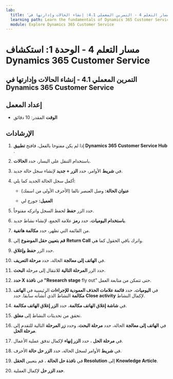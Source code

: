 ```yaml
---
lab:
  title: 'مسار التعلم 4 - التمرين المعملي 4.1: إنشاء الحالات وإدارتها في Dynamics 365 Customer Service'
  learning path: Learn the fundamentals of Dynamics 365 Customer Service
  module: Explore Dynamics 365 Customer Service
---
```


مسار التعلم 4 - الوحدة 1: استكشاف Dynamics 365 Customer Service
========================

## التمرين المعملي 4.1 - إنشاء الحالات وإدارتها في Dynamics 365 Customer Service

## إعداد المعمل

  - **الوقت** المقدر: 10 دقائق

## الإرشادات

1. إذا لم يكن مفتوحا بالفعل، فافتح **تطبيق Dynamics 365 Customer Service Hub** .

2. باستخدام التنقل على اليسار، حدد **الحالات**.

3.  في **شريط** الأوامر، حدد **الزر + جديد** لإنشاء سجل حالة جديد. 

4.  أكمل سجل الحالة الجديد كما يلي:

    - **عنوان الحالة:** وصل العنصر تالفا (الأحرف الأولى من اسمك)

    - **العميل:** جورج لي

5.  حدد الزر **حفظ** لحفظ السجل واتركه مفتوحاً. 

6.  **باستخدام اليوميات**، حدد **رمز** علامة الجمع، لإنشاء نشاط جديد. 

7.  من القائمة التي تظهر، حدد **مكالمة هاتفية**.

8.  **قم بتعيين حقل الموضوع** إلى **Return Call** واترك باقي الحقول كما هي.

9.  حدد الزر **حفظ وإغلاق**.

10. في **الهاتف إلى معالجة** الحالة، حدد **مرحلة التعريف**.

11. حدد الزر **المرحلة التالية** للانتقال إلى مرحلة **البحث**.

12. **حدد X** في **نافذة "Research stage** fly out" حتى تتمكن من متابعة العمل. 

13. في **اليوميات**، حدد **قائمة علامات الحذف العمودية للإجراءات** الرئيسية في **الهاتف مكالمة** النشاط الذي أنشأته سابقا. حدد **Close activity** لإكمال النشاط. 

14. في **شاشة إغلاق الهاتف مكالمة**، حدد **الزر إغلاق الهاتف مكالمة**. 

15. تحقق من تحديثات النشاط إلى **مغلق**. 

16. في **الهاتف إلى معالجة** الحالة، حدد **مرحلة البحث**، وحدد **زر المرحلة** التالية للتقدم إلى **مرحلة الحل**.

17. في **مرحلة الحل** ، حدد **الزر إنهاء** لإكمال تدفق عملية الأعمال. 

18. في **شريط** الأوامر لسجل الحالة، حدد **الزر حل حالة** الأحرف. 

19. في **نافذة حل الحالة** ، قم بتعيين **الحقل Resolution** إلى **Knowledge Article**. 

20. **حدد الزر حل** لإكمال العملية. 

